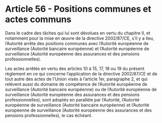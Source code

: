 # Article 56 - Positions communes et actes communs


Dans le cadre des tâches qui lui sont dévolues en vertu du chapitre II, et notamment pour la mise en œuvre de la directive 2002/87/CE, s’il y a lieu, l’Autorité arrête des positions communes avec l’Autorité européenne de surveillance (Autorité bancaire européenne) et l’Autorité européenne de surveillance (Autorité européenne des assurances et des pensions professionnelles).

Les actes arrêtés en vertu des articles 10 à 15, 17, 18 ou 19 du présent règlement en ce qui concerne l’application de la directive 2002/87/CE et de tout autre des actes de l’Union visés à l’article 1er, paragraphe 2, et qui relèvent aussi du domaine de compétence de l’Autorité européenne de surveillance (Autorité bancaire européenne) ou de l’Autorité européenne de surveillance (Autorité européenne des assurances et des pensions professionnelles), sont adoptés en parallèle par l’Autorité, l’Autorité européenne de surveillance (Autorité bancaire européenne) et l’Autorité européenne de surveillance (Autorité européenne des assurances et des pensions professionnelles), le cas échéant.
